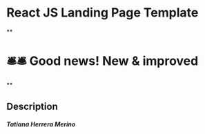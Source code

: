 # React JS Landing Page Template

\*\*

# 🛎️🛎️ Good news! New & improved

\*\*

## Description

##### Tatiana Herrera Merino
